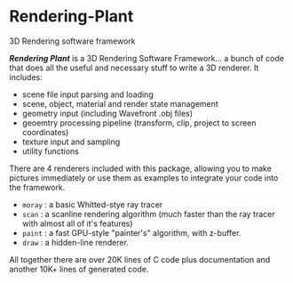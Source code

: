 # Rendering-Plant
3D Rendering software framework

**_Rendering Plant_** is a 3D Rendering Software Framework... a bunch of code that does 
all the useful and necessary stuff to write a 3D renderer. It includes:

- scene file input parsing and loading
- scene, object, material and render state management
- geometry input (including Wavefront .obj files)
- geoemtry processing pipeline (transform, clip, project to screen coordinates)
- texture input and sampling
- utility functions

There are 4 renderers included with this package, allowing you to make pictures 
immediately or use them as examples to integrate your code into the framework.

- `moray` : a basic Whitted-stye ray tracer
- `scan` : a scanline rendering algorithm (much faster than the ray tracer with almost all of it's features)
- `paint` : a fast GPU-style "painter's" algorithm, with z-buffer.
- `draw` : a hidden-line renderer.


All together there are over 20K lines of C code plus documentation and another
10K+ lines of generated code.


